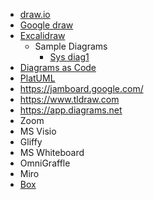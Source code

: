 - [draw.io](https://draw.io)
- [Google draw](https://docs.google.com/drawings/)
- [Excalidraw](https://excalidraw.io/])
  - Sample Diagrams
    - [Sys diag1](https://excalidraw.com/#json=1ud7I5dCH65DQihyBey4j,kovkJn50IBj-Yp00fE8puw)
- [Diagrams as Code](https://diagrams.mingrammer.com/)
- [PlatUML](https://www.plantuml.com/)
- https://jamboard.google.com/
- https://www.tldraw.com
- https://app.diagrams.net
- Zoom
- MS Visio
- Gliffy
- MS Whiteboard
- OmniGraffle
- Miro
- [Box](https://app.box.com/canvas/)
